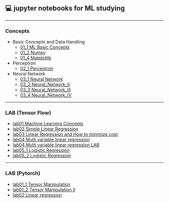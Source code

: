 ## 💻 jupyter notebooks for ML studying
---
### Concepts
+ Basic Concepts and Data Handling
    + [01_1 ML Basic Concepts](ml_book/01_1_Basic_Concepts.html)
    + [01_2 Numpy](ml_book/01_2_Numpy.html)
    + [01_4 Matplotlib](ml_book/01_4_Matplotlib.html)
+ Perceptron
    + [02_1 Perceptron](ml_book/02_1_Perceptron.html)
+ Neural Network
    + [03_1 Neural Network](ml_book/03_1_Neural_Network.html)
    + [03_2 Neural_Network_II](ml_book/03_2_Neural_Network_II.html)
    + [03_3 Neural_Network_III](ml_book/03_3_Neural_Network_III.html)
    + [03_4 Neural_Network_IV](ml_book/03_4_Neural_Network_IV.html)
    
---
### LAB (Tensor Flow)
+ [lab01 Machine Learning Concepts](tensor_flow/lab01_Machine_Learning_Concepts.html)
+ [lab02 Simple Linear Regression](tensor_flow/lab02_Simple_Linear_Regression.html)
+ [lab03 Linear Regression and How to minimize cost](tensor_flow/lab03_Linear_Regression_and_How_to_minimize_cost.html)
+ [lab04 Multi variable linear regression](tensor_flow/lab04_Multi_variable_linear_regression.html)
+ [lab04 Multi variable linear regression LAB](tensor_flow/lab04_Multi_variable_linear_regression_LAB.html)
+ [lab05_1 Logistic Regression](tensor_flow/lab05_1_Logistic_Regression.html)
+ [lab05_2 Logistic Regression](tensor_flow/lab05_2_Logistic_Regression.html)

---
### LAB (Pytorch)
+ [lab01_1 Tensor Manipulation](pytorch/lab01_1_Tensor_Manipulation.html)
+ [lab01_2 Tensor Manipulation II](pytorch/lab01_2_Tensor_ManipulationII.html)
+ [lab02 Linear regression](pytorch/lab02_Linear_regression.html)
